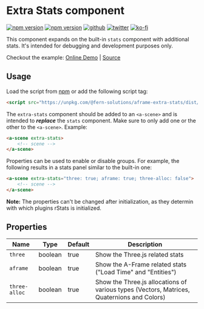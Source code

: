 # Extra Stats component
[![npm version](https://img.shields.io/npm/v/@fern-solutions/aframe-extra-stats.svg?style=flat-square)](https://www.npmjs.com/package/@fern-solutions/aframe-extra-stats)
[![npm version](https://img.shields.io/npm/l/@fern-solutions/aframe-extra-stats.svg?style=flat-square)](https://www.npmjs.com/package/@fern-solutions/aframe-extra-stats)
[![github](https://flat.badgen.net/badge/icon/github?icon=github&label)](https://github.com/mrxz/fern-aframe-components/)
[![twitter](https://flat.badgen.net/badge/twitter/@noerihuisman/blue?icon=twitter&label)](https://twitter.com/noerihuisman)
[![ko-fi](https://img.shields.io/badge/ko--fi-buy%20me%20a%20coffee-ff5f5f?style=flat-square)](https://ko-fi.com/fernsolutions)

This component expands on the built-in `stats` component with additional stats. It's intended for debugging and development purposes only.

Checkout the example: [Online Demo](https://aframe-components.fern.solutions/extra-stats) | [Source](https://github.com/mrxz/fern-aframe-components/blob/main/extra-stats/example/index.html)

## Usage
Load the script from [npm](https://www.npmjs.com/package/@fern-solutions/aframe-extra-stats) or add the following script tag:
```HTML
<script src="https://unpkg.com/@fern-solutions/aframe-extra-stats/dist/extra-stats.umd.min.js"></script>
```

The `extra-stats` component should be added to an `<a-scene>` and is intended to **_replace_** the `stats` component. Make sure to only add one or the other to the `<a-scene>`. Example:
```HTML
<a-scene extra-stats>
    <!-- scene -->
</a-scene>
```

Properties can be used to enable or disable groups. For example, the following results in a stats panel similar to the built-in one:
```HTML
<a-scene extra-stats="three: true; aframe: true; three-alloc: false">
    <!-- scene -->
</a-scene>
```

**Note:** The properties can't be changed after initialization, as they determin with which plugins rStats is initialized.

## Properties
| Name | Type | Default |Description |
| ---- | ---- | ------- |----------- |
| `three` | boolean | true | Show the Three.js related stats |
| `aframe` | boolean | true | Show the A-Frame related stats ("Load Time" and "Entities") |
| `three-alloc` | boolean | true | Show the Three.js allocations of various types (Vectors, Matrices, Quaternions and Colors) |
